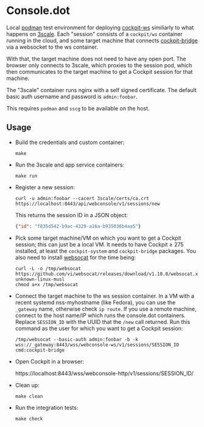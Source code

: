 # Console.dot

Local [podman](https://podman.io/) test environment for deploying
[cockpit-ws](https://quay.io/repository/cockpit/ws) similiarly to what happens
on [3scale](https://www.3scale.net/).  Each "session" consists of a
`cockpit/ws` container running in the cloud, and some target machine that
connects [cockpit-bridge](https://cockpit-project.org/guide/latest/cockpit-bridge.1) via a websocket to the ws container.

With that, the target machine does not need to have any open port. The browser
only connects to 3scale, which proxies to the session pod, which then
communicates to the target machine to get a Cockpit session for that machine.

The "3scale" container runs nginx with a self signed certificate. The default
basic auth username and password is `admin:foobar`.

This requires `podman` and `sscg` to be available on the host.

## Usage

 - Build the credentials and custom container:
   ```
   make
   ```

 - Run the 3scale and app service containers:
   ```
   make run
   ```

 - Register a new session:
   ```
   curl -u admin:foobar --cacert 3scale/certs/ca.crt https://localhost:8443/api/webconsole/v1/sessions/new
   ```

   This returns the session ID in a JSON object:
   ```json
   {"id": "f835d542-b9ac-4329-a16a-b935036b4aa5"}
   ```

 - Pick some target machine/VM on which you want to get a Cockpit session; this can just be a local VM.
   It needs to have Cockpit ≥ 275 installed, at least the `cockpit-system` and `cockpit-bridge` packages.
   You also need to install [websocat](https://github.com/vi/websocat) for the time being:
   ```
   curl -L -o /tmp/websocat https://github.com/vi/websocat/releases/download/v1.10.0/websocat.x86_64-unknown-linux-musl
   chmod a+x /tmp/websocat
   ```

 - Connect the target machine to the ws session container. In a VM with a
   recent systemd nss-myhostname (like Fedora), you can use the `_gateway`
   name, otherwise check `ip route`. If you use a remote machine, connect to
   the host name/IP which runs the console.dot containers.  Replace
   `SESSION_ID` with the UUID that the `/new` call returned.
   Run this command as the user for which you want to get a Cockpit session:
   ```
   /tmp/websocat --basic-auth admin:foobar -b -k wss://_gateway:8443/wss/webconsole-ws/v1/sessions/SESSION_ID cmd:cockpit-bridge
   ```

 - Open Cockpit in a browser:

   https://localhost:8443/wss/webconsole-http/v1/sessions/SESSION_ID/

 - Clean up:
   ```
   make clean
   ```

 - Run the integration tests:
   ```
   make check
   ```
